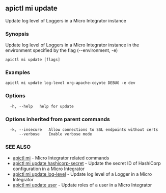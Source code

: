 ## apictl mi update

Update log level of Loggers in a Micro Integrator instance

### Synopsis

Update log level of Loggers in a Micro Integrator instance in the environment specified by the flag (--environment, -e)

```
apictl mi update [flags]
```

### Examples

```
apictl mi update log-level org-apache-coyote DEBUG -e dev
```

### Options

```
  -h, --help   help for update
```

### Options inherited from parent commands

```
  -k, --insecure   Allow connections to SSL endpoints without certs
      --verbose    Enable verbose mode
```

### SEE ALSO

* [apictl mi](apictl_mi.md)	 - Micro Integrator related commands
* [apictl mi update hashicorp-secret](apictl_mi_update_hashicorp-secret.md)	 - Update the secret ID of HashiCorp configuration in a Micro Integrator
* [apictl mi update log-level](apictl_mi_update_log-level.md)	 - Update log level of a Logger in a Micro Integrator
* [apictl mi update user](apictl_mi_update_user.md)	 - Update roles of a user in a Micro Integrator

